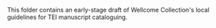 This folder contains an early-stage draft of Wellcome Collection's local guidelines for TEI manuscript cataloguing.
